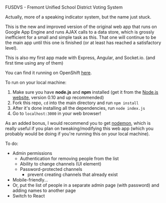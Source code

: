 FUSDVS - Fremont Unified School District Voting System

Actually, more of a speaking indicator system, but the name just stuck.

This is the new and improved version of the original web app that runs on Google App Engine and runs AJAX calls to a data store, which is grossly inefficient for a small and simple task as this. That one will continue to be the main app until this one is finished (or at least has reached a satisfactory level).

This is also my first app made with Express, Angular, and Socket.io. (and first time using any of them)

You can find it running on OpenShift <a href='http://fusdvs-kzeng.rhcloud.com'>here</a>.

To run on your local machine:

1. Make sure you have <b>node.js</b> and <b>npm</b> installed (get it from the <a href='http://nodejs.org'>Node.js website</a>, version 0.10 and up recommended)
2. Fork this repo, `cd` into the main directory and run `npm install`
3. After it's done installing all the dependencies, run `node index.js`
4. Go to `localhost:3000` in your web browser!

As an added bonus, I would recommend you to get <a href='https://github.com/remy/nodemon'>nodemon</a>, which is really useful if you plan on tweaking/modifying this web app (which you probably would be doing if you're running this on your local machine).

To do:
- Admin permissions
	- Authentication for removing people from the list
	- Ability to change channels (UI element)
	- Password-protected channels
		- prevent creating channels that already exist
- Mobile-friendly...
- Or, put the list of people in a separate admin page (with password) and adding names to another page
- Switch to React
